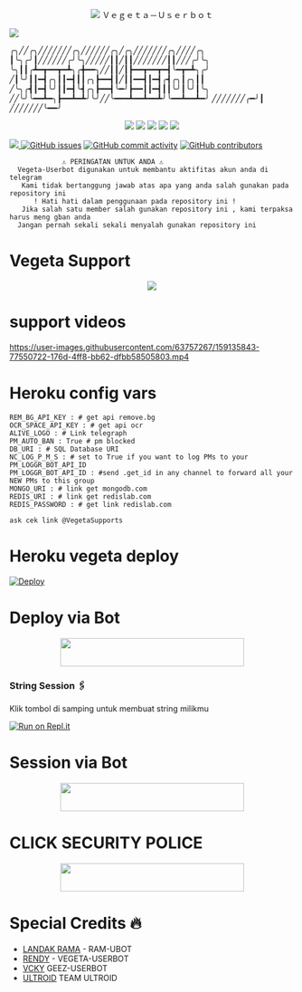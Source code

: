 <p align="center">
<img src="https://user-images.githubusercontent.com/73097560/115834477-dbab4500-a447-11eb-908a-139a6edaec5c.gif">
  Ｖｅｇｅｔａ－Ｕｓｅｒｂｏｔ
  
</p>
<p align="centar">
<img src="https://user-images.githubusercontent.com/73097560/115834477-dbab4500-a447-11eb-908a-139a6edaec5c.gif">



╭╮╱╱╭╮╱╱╱╱╱╱╱╭╮╱╱╱╱╱╱╭╮╱╭╮╱╱╱╱╱╱╱╭╮╱╱╱╱╭╮
┃╰╮╭╯┃╱╱╱╱╱╱╭╯╰╮╱╱╱╱╱┃┃╱┃┃╱╱╱╱╱╱╱┃┃╱╱╱╭╯╰╮
╰╮┃┃╭┻━┳━━┳━┻╮╭╋━━╮╱╱┃┃╱┃┣━━┳━━┳━┫╰━┳━┻╮╭╯
╱┃╰╯┃┃━┫╭╮┃┃━┫┃┃╭╮┣━━┫┃╱┃┃━━┫┃━┫╭┫╭╮┃╭╮┃┃
╱╰╮╭┫┃━┫╰╯┃┃━┫╰┫╭╮┣━━┫╰━╯┣━━┃┃━┫┃┃╰╯┃╰╯┃╰╮
╱╱╰╯╰━━┻━╮┣━━┻━┻╯╰╯╱╱╰━━━┻━━┻━━┻╯╰━━┻━━┻━╯
╱╱╱╱╱╱╱╭━╯┃
╱╱╱╱╱╱╱╰━━╯

</p>
<p align="center">
    <a href="https://github.com/Randi356/Vegeta-Userbot"> <img src="https://img.shields.io/github/repo-size/Randi356/Vegeta-Userbot?color=orange&logo=github&logoColor=green&style=for-the-badge" /></a>
    <a href="https://github.com/Randi356/Vegeta-Userbot/commits"> <img src="https://img.shields.io/github/last-commit/Randi356/YVegeta-Userbot?color=blue&logo=github&logoColor=green&style=for-the-badge" /></a>
    <a href="https://github.com/Randi356/Vegeta-Userbot/issues"> <img src="https://img.shields.io/github/issues/Randi356/Vegeta-Userbot?color=blueviolet&logo=github&logoColor=green&style=for-the-badge" /></a>
    <a href="https://github.com/Randi356/Vegeta-Userbot/network/members"> <img src="https://img.shields.io/github/forks/Randi356/Vegeta-Userbot?color=red&logo=github&logoColor=green&style=for-the-badge" /></a>  
    <a href="https://pypi.org/project/Telethon/"> <img src="https://img.shields.io/pypi/v/telethon?color=yellow&label=telethon&logo=python&logoColor=green&style=for-the-badge" /></a>
</p>


<a href="https://t.me/VegetaSupports"><img src="https://img.shields.io/badge/CHANGE%20LOG-A+-blue.svg?style=for-the-badge&logo=Factor.">
  [![GitHub issues](https://img.shields.io/github/issues/Randi356/Vegeta-Userbot?&style=plastic&logo=github)](https://github.com/Randi356/Vegeta-Userbot/issues)
[![GitHub commit activity](https://img.shields.io/github/commit-activity/m/Randi356/Vegeta-Userbot?&style=plastic&logo=github)](https://github.com/Randi356/Vegeta-Userbot/graphs/commit-activity)
[![GitHub contributors](https://img.shields.io/github/contributors/Randi356/Vegeta-Userbot?&style=plastic&logo=github)](https://GitHub.com/Randi356/Vegeta-Userbot/graphs/contributors/)


```
             ⚠️ PERINGATAN UNTUK ANDA ⚠️ ️
  Vegeta-Userbot digunakan untuk membantu aktifitas akun anda di telegram
   Kami tidak bertanggung jawab atas apa yang anda salah gunakan pada repository ini
      ! Hati hati dalam penggunaan pada repository ini !
   Jika salah satu member salah gunakan repository ini , kami terpaksa harus meng gban anda 
  Jangan pernah sekali sekali menyalah gunakan repository ini
```
    
# Vegeta Support
<p align="center">
  <img src="https://telegra.ph/file/38b588acea66a3e4c43f7.jpg">
</p>

# support videos

https://user-images.githubusercontent.com/63757267/159135843-77550722-176d-4ff8-bb62-dfbb58505803.mp4

# Heroku config vars
```
REM_BG_API_KEY : # get api remove.bg
OCR_SPACE_API_KEY : # get api ocr
ALIVE_LOGO : # Link telegraph 
PM_AUTO_BAN : True # pm blocked
DB_URI : # SQL Database URI
NC_LOG_P_M_S : # set to True if you want to log PMs to your PM_LOGGR_BOT_API_ID
PM_LOGGR_BOT_API_ID : #send .get_id in any channel to forward all your NEW PMs to this group
MONGO_URI : # link get mongodb.com
REDIS_URI : # link get redislab.com
REDIS_PASSWORD : # get link redislab.com

ask cek link @VegetaSupports
```

# Heroku vegeta deploy 
[![Deploy](https://www.herokucdn.com/deploy/button.svg)](https://heroku.com/deploy)

  
 # Deploy via Bot
  <p align="center"><a href="https://telegram.dog/XTZ_HerokuBot?start=UmFuZGkzNTYvVmVnZXRhLVVzZXJib3QgVmVnZXRhLVVzZXJib3Q">
  <img src="https://img.shields.io/badge/Deploy%20via%20Bot-blue?style=flat&logo=heroku" width="325" height="50.100" /></a></p>
  
### String Session 🖇
Klik tombol di samping untuk membuat string milikmu

[![Run on Repl.it](https://repl.it/badge/github/STARKGANG/friday)](https://replit.com/@Randi356/Vegeta-String)

# Session via Bot
  <p align="center"><a href="https://t.me/VegetaSessionBot">
  <img src="https://img.shields.io/badge/SESSION%20VIA%20BOT-red?style=flat&logo=session" width="325" height="50.100" /></a></p>

# CLICK SECURITY POLICE
<p align="center"><a href="https://github.com/Randi356/Vegeta-Userbot/blob/Vegeta-Userbot/SECURITY.md">
  <img src="https://img.shields.io/badge/SECURITY-gray?style=flat&logo=session" width="325" height="50.100" /></a></p>

# Special Credits 🔥

*   [LANDAK RAMA](https://github.com/ramadhani892) - RAM-UBOT
*   [RENDY](https://github.com/Randi356/Vegeta-Userbot) - VEGETA-USERBOT
*   [VCKY](https://t.me/vckyouubitch) GEEZ-USERBOT
*   [ULTROID](https://github.com/TeamUltroid) TEAM ULTROID
